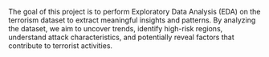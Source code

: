 The goal of this project is to perform Exploratory Data Analysis (EDA) on the terrorism dataset to extract meaningful insights and patterns. 
By analyzing the dataset, we aim to uncover trends, identify high-risk regions, understand attack characteristics, and potentially reveal factors that contribute to terrorist activities.

